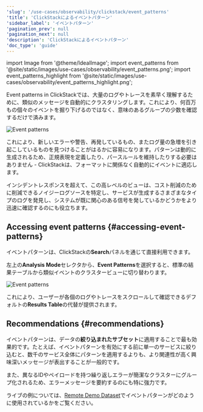 ```yaml
---
'slug': '/use-cases/observability/clickstack/event_patterns'
'title': 'ClickStackによるイベントパターン'
'sidebar_label': 'イベントパターン'
'pagination_prev': null
'pagination_next': null
'description': 'ClickStackによるイベントパターン'
'doc_type': 'guide'
---
```


import Image from '@theme/IdealImage';
import event_patterns from '@site/static/images/use-cases/observability/event_patterns.png';
import event_patterns_highlight from '@site/static/images/use-cases/observability/event_patterns_highlight.png';

Event patterns in ClickStackでは、大量のログやトレースを素早く理解するために、類似のメッセージを自動的にクラスタリングします。これにより、何百万もの個々のイベントを掘り下げるのではなく、意味のあるグループの少数を確認するだけで済みます。

<Image img={event_patterns} alt="Event patterns" size="lg"/>

これにより、新しいエラーや警告、再発しているもの、またログ量の急増を引き起こしているものを見つけることがはるかに容易になります。パターンは動的に生成されるため、正規表現を定義したり、パースルールを維持したりする必要はありません - ClickStackは、フォーマットに関係なく自動的にイベントに適応します。

インシデントレスポンスを超えて、この高レベルのビューは、コスト削減のために削減できるノイジーログソースを特定し、サービスが生成するさまざまなタイプのログを発見し、システムが既に関心のある信号を発しているかどうかをより迅速に確認するのにも役立ちます。

## Accessing event patterns {#accessing-event-patterns}

イベントパターンは、ClickStackの**Search**パネルを通じて直接利用できます。  

左上の**Analysis Mode**セレクタから、**Event Patterns**を選択すると、標準の結果テーブルから類似イベントのクラスタービューに切り替わります。  

<Image img={event_patterns_highlight} alt="Event patterns" size="lg"/>

これにより、ユーザーが各個のログやトレースをスクロールして確認できるデフォルトの**Results Table**の代替が提供されます。

## Recommendations {#recommendations}

イベントパターンは、データの**絞り込まれたサブセット**に適用することで最も効果的です。たとえば、イベントパターンを有効にする前に単一のサービスに絞り込むと、数千のサービス全体にパターンを適用するよりも、より関連性が高く興味深いメッセージが表出することが一般的です。  

また、異なるIDやペイロードを持つ繰り返しエラーが簡潔なクラスターにグループ化されるため、エラーメッセージを要約するのにも特に強力です。  

ライブの例については、[Remote Demo Dataset](/use-cases/observability/clickstack/getting-started/remote-demo-data#identify-error-patterns)でイベントパターンがどのように使用されているかをご覧ください。
